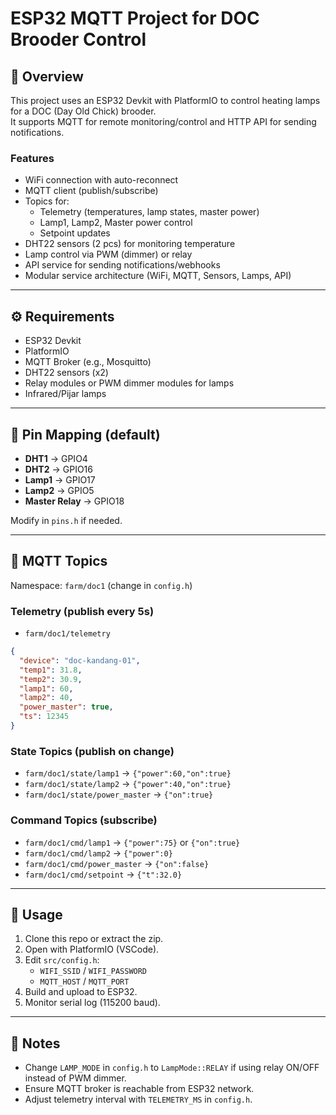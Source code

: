 # ESP32 MQTT Project for DOC Brooder Control

## 📌 Overview
This project uses an ESP32 Devkit with PlatformIO to control heating lamps for a DOC (Day Old Chick) brooder.  
It supports MQTT for remote monitoring/control and HTTP API for sending notifications.

### Features
- WiFi connection with auto-reconnect
- MQTT client (publish/subscribe)
- Topics for:
  - Telemetry (temperatures, lamp states, master power)
  - Lamp1, Lamp2, Master power control
  - Setpoint updates
- DHT22 sensors (2 pcs) for monitoring temperature
- Lamp control via PWM (dimmer) or relay
- API service for sending notifications/webhooks
- Modular service architecture (WiFi, MQTT, Sensors, Lamps, API)

---

## ⚙️ Requirements
- ESP32 Devkit
- PlatformIO
- MQTT Broker (e.g., Mosquitto)
- DHT22 sensors (x2)
- Relay modules or PWM dimmer modules for lamps
- Infrared/Pijar lamps

---

## 🔌 Pin Mapping (default)
- **DHT1** → GPIO4  
- **DHT2** → GPIO16  
- **Lamp1** → GPIO17  
- **Lamp2** → GPIO5  
- **Master Relay** → GPIO18  

Modify in `pins.h` if needed.

---

## 📡 MQTT Topics
Namespace: `farm/doc1` (change in `config.h`)

### Telemetry (publish every 5s)
- `farm/doc1/telemetry`
```json
{
  "device": "doc-kandang-01",
  "temp1": 31.8,
  "temp2": 30.9,
  "lamp1": 60,
  "lamp2": 40,
  "power_master": true,
  "ts": 12345
}
```

### State Topics (publish on change)
- `farm/doc1/state/lamp1` → `{"power":60,"on":true}`  
- `farm/doc1/state/lamp2` → `{"power":40,"on":true}`  
- `farm/doc1/state/power_master` → `{"on":true}`  

### Command Topics (subscribe)
- `farm/doc1/cmd/lamp1` → `{"power":75}` or `{"on":true}`  
- `farm/doc1/cmd/lamp2` → `{"power":0}`  
- `farm/doc1/cmd/power_master` → `{"on":false}`  
- `farm/doc1/cmd/setpoint` → `{"t":32.0}`  

---

## 🚀 Usage
1. Clone this repo or extract the zip.
2. Open with PlatformIO (VSCode).
3. Edit `src/config.h`:
   - `WIFI_SSID` / `WIFI_PASSWORD`
   - `MQTT_HOST` / `MQTT_PORT`
4. Build and upload to ESP32.
5. Monitor serial log (115200 baud).

---

## 📖 Notes
- Change `LAMP_MODE` in `config.h` to `LampMode::RELAY` if using relay ON/OFF instead of PWM dimmer.
- Ensure MQTT broker is reachable from ESP32 network.
- Adjust telemetry interval with `TELEMETRY_MS` in `config.h`.

